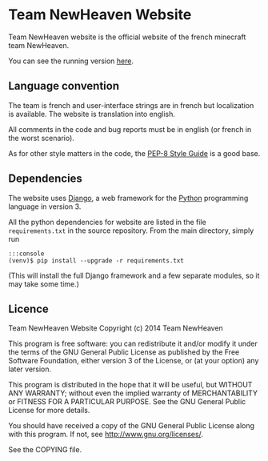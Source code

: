 # Team NewHeaven Website

Team NewHeaven website is the official website of the french minecraft team
NewHeaven. 

You can see the running version [here](http://www.teamnewheaven.fr).

## Language convention

The team is french and user-interface strings are in french but localization is
available. The website is translation into english.

All comments in the code and bug reports must be in english (or french in the
worst scenario).


As for other style matters in the code, the [PEP-8 Style
Guide](http://www.python.org/dev/peps/pep-0008/) is a good base.

## Dependencies

The website uses [Django](https://www.djangoproject.com/), a web framework for
the [Python](http://python.org/) programming language in version 3.

All the python dependencies for website are listed in the file `requirements.txt`
in the source repository. From the main directory, simply run

    :::console
    (venv)$ pip install --upgrade -r requirements.txt

(This will install the full Django framework and a few separate modules, so it
may take some time.)

## Licence

Team NewHeaven Website
Copyright (c) 2014 Team NewHeaven

This program is free software: you can redistribute it and/or modify
it under the terms of the GNU General Public License as published by
the Free Software Foundation, either version 3 of the License, or
(at your option) any later version.

This program is distributed in the hope that it will be useful,
but WITHOUT ANY WARRANTY; without even the implied warranty of
MERCHANTABILITY or FITNESS FOR A PARTICULAR PURPOSE.  See the
GNU General Public License for more details.

You should have received a copy of the GNU General Public License
along with this program.  If not, see <http://www.gnu.org/licenses/>.

See the COPYING file.
